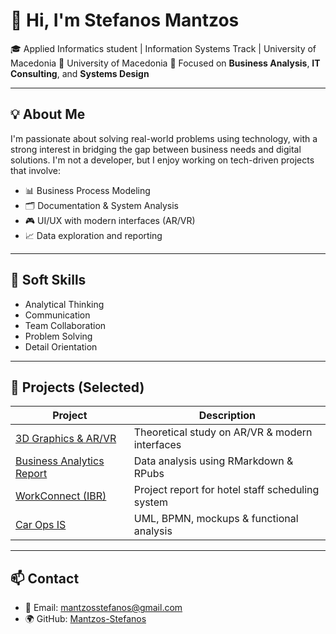 # 👋 Hi, I'm Stefanos Mantzos

🎓 Applied Informatics student | Information Systems Track | University of Macedonia
🏫 University of Macedonia 
💼 Focused on **Business Analysis**, **IT Consulting**, and **Systems Design**

---

## 💡 About Me

I'm passionate about solving real-world problems using technology, with a strong interest in bridging the gap between business needs and digital solutions. I'm not a developer, but I enjoy working on tech-driven projects that involve:

- 📊 Business Process Modeling  
- 🗂️ Documentation & System Analysis  
- 🎮 UI/UX with modern interfaces (AR/VR)  
- 📈 Data exploration and reporting  

---

## 🤝 Soft Skills

- Analytical Thinking  
- Communication  
- Team Collaboration  
- Problem Solving  
- Detail Orientation

---

## 🚀 Projects (Selected)

| Project | Description |
|--------|-------------|
| [3D Graphics & AR/VR](https://github.com/Mantzos-Stefanos/3d-ar-vr-user-interfaces) | Theoretical study on AR/VR & modern interfaces |
| [Business Analytics Report](https://github.com/Mantzos-Stefanos/business-analytics-project) | Data analysis using RMarkdown & RPubs |
| [WorkConnect (IBR)](https://github.com/Mantzos-Stefanos/project-management-report) | Project report for hotel staff scheduling system |
| [Car Ops IS](https://github.com/Mantzos-Stefanos/car-ops-is) | UML, BPMN, mockups & functional analysis |

---

## 📫 Contact

- 📧 Email: mantzosstefanos@gmail.com 
- 🌍 GitHub: [Mantzos-Stefanos](https://github.com/Mantzos-Stefanos)
